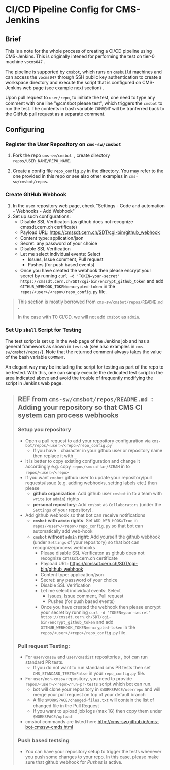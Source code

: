 # CI/CD Pipeline Config for CMS-Jenkins

## Brief

This is a note for the whole process of creating a CI/CD pipeline using CMS-Jenkins. This is originally intened for performing the test on tier-0 machine `vocms047` .

The pipeline is supported by `cmsbot`, which runs on `cmsbuild` machines and can access the `vocms047` through SSH public key authentication to create a workspace directory and execute the script that is  configured on CMS-Jenkins web page (see example next section) . 

Upon pull request to `user/repo`, to initiate the test, one need to type any comment with one line "@cmsbot please test", which triggers the `cmsbot` to run the test. The contents in bash variable `COMMENT` will be tranferred back to the GitHub pull request as a separate comment.

## Configuring

### Register the User Repository on `cms-sw/cmsbot `

1. Fork the repo `cms-sw/cmsbot `, create directory `repos/USER_NAME/REPO_NAME`.

2. Create a config file `repo_config.py` in the directory. You may refer to the one provided in this repo or see also other examples in `cms-sw/cmsbot/repos`.

### Create GitHub Webhook

1. In the user repository web page, check "Settings - Code and automation - Webhooks - Add Webhook"
2. Set up such configurations: 
    - Disable SSL Verificaton (as github does not recognize cmssdt.cern.ch certificate)
    - Payload URL: https://cmssdt.cern.ch/SDT/cgi-bin/github_webhook
    - Content type: application/json
    - Secret: any password of your choice
    - Disable SSL Verification
    - Let me select individual events: Select
        - Issues, Issue comment, Pull request 
        - Pushes (for push based events)
    - Once you have created the webhook then please encrypt your secret by running `curl -d 'TOKEN=your-secret' https://cmssdt.cern.ch/SDT/cgi-bin/encrypt_github_token` and add `GITHUB_WEBHOOK_TOKEN=encrypted-token` in the `repos/<user>/<repo>/repo_config.py` file.

> This section is mostly borrowed from `cms-sw/cmsbot/repos/README.md ` .
>
> In the case with T0 CI/CD, we will not add `cmsbot` as `admin`. 

### Set Up `shell` Script for Testing

The test script is set up in the web page of the Jenkins job and has a general framework as shown in `test.sh` (see also examples in `cms-sw/cmsbot/repos/`). Note that the returned comment always takes the value of the bash variable `COMMENT`.

An elegant way may be including the script for testing as part of the repo to be tested. With this, one can simply execute the dedicated test script in the area indicated above and avoid the trouble of frequently modifying the script in Jenkins web page.



> ## REF from `cms-sw/cmsbot/repos/README.md `: Adding your repository so that CMS CI system can process webhooks
>
> ### Setup you repository
>
> - Open a pull request to add your repository configuration via `cms-bot/repos/<user>/<repo>/repo_config.py`
>     - If you have `-` character in your github user or repository name then replace it with `_`
> - It is better to copy existing configuration and change it accordingly e.g. copy `repos/smuzaffar/SCRAM` in to `repos/<user>/<repo>`
> - If you want `cmsbot` github user to update your repository/pull requests/issue (e.g. adding webhooks, setting labels etc.) then please
>     - **github organization**: Add github user `cmsbot` in to a team with `write` (or `admin`) rights
>     - **personal repository**: Add `cmsbot` as `Collaborators` (under the `Settings` of your repository).
> - Add github webhook so that bot can receive notifications
>     - **`cmsbot` with `admin` rights**: Set `ADD_WEB_HOOK=True` in `repos/<user>/<repo>/repo_config.py` so that bot can automatically add web-hook
>     - **`cmsbot` without `admin` right**: Add yourself the github webhook (under `Settings` of your repository) so that bot can recognize/process webhooks
>         - Please disable SSL Verificaton as github does not recognize cmssdt.cern.ch certificate
>         - Payload URL: https://cmssdt.cern.ch/SDT/cgi-bin/github_webhook
>         - Content type: application/json
>         - Secret: any password of your choice
>         - Disable SSL Verification
>         - Let me select individual events: Select
>             - Issues, Issue comment, Pull request 
>             - Pushes (for push based events)
>         - Once you have created the webhook then please encrypt your secret by running `curl -d 'TOKEN=your-secret' https://cmssdt.cern.ch/SDT/cgi-bin/encrypt_github_token` and add `GITHUB_WEBHOOK_TOKEN=encrypted-token` in the `repos/<user>/<repo>/repo_config.py` file.
>
> ### Pull request Testing:
>
> - For `user/cmssw` and `user/cmsdist` repositories , bot can run standard PR tests.
>     - If you do not want to run standard cms PR tests then set `CMS_STANDARD_TESTS=False` in your `repo_config.py` file.
> - For `user/non-cmssw` repository, you need to provide `repos/<user>/<repo>/run-pr-tests` script which bot can run.
>     - bot will clone your repository in `$WORKSPACE/userrepo` and will merge your pull request on top of your default branch
>     - A file `$WORKSPACE/changed-files.txt` will contain the list of changed file in the Pull Request
>     - If you want to upload job logs (max 1G) then copy them under `$WORKSPACE/upload`
> - cmsbot commands are listed here http://cms-sw.github.io/cms-bot-cmssw-cmds.html
>
> ### Push based testsing
>
> - You can have your repository setup to trigger the tests whenever you push some changes to your repo. In this case, please make sure that github webhook for *Pushes* is active.
